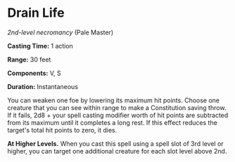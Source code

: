 # Drain Life
*2nd-level necromancy* (Pale Master)

**Casting Time:** 1 action

**Range:** 30 feet

**Components:** V, S

**Duration:** Instantaneous

You can weaken one foe by lowering its maximum hit points. Choose one creature that you can see within range to make a Constitution saving throw. If it fails, 2d8 + your spell casting modifier worth of hit points are subtracted from its maximum until it completes a long rest. If this effect reduces the target's total hit points to zero, it dies.

**At Higher Levels.** When you cast this spell using a spell slot of 3rd level or higher, you can target one additional creature for each slot level above 2nd.
